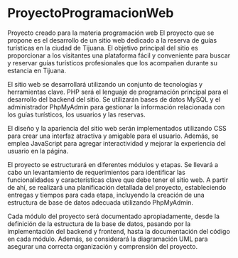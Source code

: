 # ProyectoProgramacionWeb
Proyecto creado para la materia programación web 
El proyecto que se propone es el desarrollo de un sitio web dedicado a la reserva de guías turísticas en la ciudad de Tijuana. El objetivo principal del sitio es proporcionar a los visitantes una plataforma fácil y conveniente para buscar y reservar guías turísticos profesionales que los acompañen durante su estancia en Tijuana.

El sitio web se desarrollará utilizando un conjunto de tecnologías y herramientas clave. PHP será el lenguaje de programación principal para el desarrollo del backend del sitio. Se utilizarán bases de datos MySQL y el administrador PhpMyAdmin para gestionar la información relacionada con los guías turísticos, los usuarios y las reservas.

El diseño y la apariencia del sitio web serán implementados utilizando CSS para crear una interfaz atractiva y amigable para el usuario. Además, se emplea JavaScript para agregar interactividad y mejorar la experiencia del usuario en la página.

El proyecto se estructurará en diferentes módulos y etapas. Se llevará a cabo un levantamiento de requerimientos para identificar las funcionalidades y características clave que debe tener el sitio web. A partir de ahí, se realizará una planificación detallada del proyecto, estableciendo entregas y tiempos para cada etapa, incluyendo la creación de una estructura de base de datos adecuada utilizando PhpMyAdmin.

Cada módulo del proyecto será documentado apropiadamente, desde la definición de la estructura de la base de datos, pasando por la implementación del backend y frontend, hasta la documentación del código en cada módulo. Además, se considerará la diagramación UML para asegurar una correcta organización y comprensión del proyecto.
